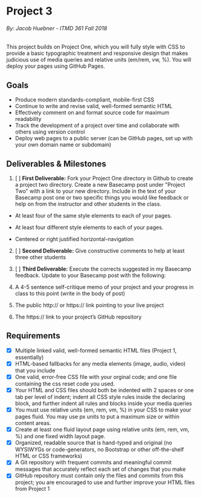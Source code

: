 # Project 3
###### By: Jacob Huebner - ITMD 361 Fall 2018 

This project builds on Project One, which you will fully style with CSS to provide a basic typographic treatment and responsive design that makes judicious use of media queries and relative units (em/rem, vw, %). You will deploy your pages using GitHub Pages.

## Goals

* Produce modern standards-compliant, mobile-first CSS
* Continue to write and revise valid, well-formed semantic HTML
* Effectively comment on and format source code for maximum readability
* Track the development of a project over time and collaborate with others using version control
* Deploy web pages to a public server (can be GitHub pages, set up with your own domain name or subdomain)

## Deliverables & Milestones


1. [ ] **First Deliverable:** Fork your Project One directory in Github to create a project two directory. Create a new Basecamp post under "Project Two" with a link to your new directory. Include in the text of your Basecamp post one or two specific things you would like feedback or help on from the instructor and other students in the class.

* At least four of the same style elements to each of your pages.

* At least four different style elements to each of your pages.

* Centered or right justified horizontal-navigation

2. [ ] **Second Deliverable:** Give constructive comments to help at least three other students

3. [ ] **Third Deliverable:** Execute the corrects suggested in my Basecamp feedback. Update to your Basecamp post with the following:

1. A 4-5 sentence self-critique memo of your project and your progress in class to this point (write in the body of post)
2. The public http:// or https:// link pointing to your live project
3. The https:// link to your project’s GitHub repository

## Requirements

- [x] Multiple linked valid, well-formed semantic HTML files (Project 1, essentially)
- [x] HTML-based fallbacks for any media elements (image, audio, video) that you include
- [x] One valid, error-free CSS file with your orginal code; and one file containing the css reset code you used.
- [x] Your HTML and CSS files should both be indented with 2 spaces or one tab per level of indent; indent all CSS style rules inside the declaring block, and further indent all rules and blocks inside your media queries
- [x] You must use relative units (em, rem, vm, %) in your CSS to make your pages fluid. You may use px units to put a maximum size or within content areas.
- [x] Create at least one fluid layout page using relative units (em, rem, vm, %) and one fixed width layout page.
- [x] Organized, readable source that is hand-typed and original (no WYSIWYGs or code-generators, no Bootstrap or other off-the-shelf HTML or CSS frameworks)
- [x] A Git repository with frequent commits and meaningful commit messages that accurately reflect each set of changes that you make
- [x] GitHub repository must contain only the files and commits from this project; you are encouraged to use and further improve your HTML files from Project 1

